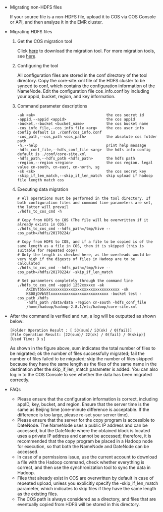 - Migrating non-HDFS files

    If your source file is a non-HDFS file, upload it to COS via COS Console or API, and then analyze it in the EMR cluster.

- Migrating HDFS files

    1. Get the COS migration tool

        Click [here](https://github.com/tencentyun/hdfs_to_cos_tools) to download the migration tool. For more migration tools, see [here](https://intl.cloud.tencent.com/document/product/436/6242).

    2. Configuring the tool

        All configuration files are stored in the conf directory of the tool directory. Copy the core-site.xml file of the HDFS cluster to be synced to conf, which contains the configuration information of the NameNode. Edit the configuration file cos_info.conf by including your appid, bucket, region, and key information.

    3. Command parameter descriptions

        ```
        -ak <ak>                                the cos secret id
        -appid,--appid <appid>                  the cos appid
        -bucket,--bucket <bucket_name>          the cos bucket name
        -cos_info_file,--cos_info_file <arg>    the cos user info config default is ./conf/cos_info.conf
        -cos_path,--cos_path <cos_path>         the absolute cos folder path
        -h,--help                               print help message
        -hdfs_conf_file,--hdfs_conf_file <arg>  the hdfs info config default is ./conf/core-site.xml
        -hdfs_path,--hdfs_path <hdfs_path>      the hdfs path
        -region,--region <region>               the cos region. legal value cn-south, cn-east, cn-north, sg
        -sk <sk>                                the cos secret key
        -skip_if_len_match,--skip_if_len_match  skip upload if hadoop file length match cos
        ```

    4.  Executing data migration

        ``` shell
        # All operations must be performed in the tool directory. If both configuration files and command line parameters are set, the latter will prevail
        ./hdfs_to_cos_cmd -h

        # Copy from HDFS to COS (The file will be overwritten if it already exists in COS)
        ./hdfs_to_cos_cmd --hdfs_path=/tmp/hive --cos_path=/hdfs/20170224/

        # Copy from HDFS to COS, and if a file to be copied is of the same length as a file in COS, then it is skipped (this is suitable for repeated copy)
        # Only the length is checked here, as the overheads would be very high if the digests of files in Hadoop are to be calculated
        ./hdfs_to_cos_cmd --hdfs_path=/tmp/hive --cos_path=/hdfs/20170224/ -skip_if_len_match

        # Set parameters completely through the command line
        ./hdfs_to_cos_cmd -appid 1252xxxxxx -ak
            AKIDVt55xxxxxxxxxxxxxxxxxxxxxxxxxxxxxxxxxx -sk
            KS08jDVbVElxxxxxxxxxxxxxxxxxxxxxxxxxx -bucket test -cos_path /hdfs
            -hdfs_path /data/data -region cn-south -hdfs_conf_file
            /home/hadoop/hadoop-2.8.1/etc/hadoop/core-site.xml

        ```

- After the command is verified and run, a log will be outputted as shown below:

    ``` 
    [Folder Operation Result : [ 53(sum)/ 53(ok) / 0(fail)]
    [File Operation Result: [22(sum)/ 22(ok) / 0(fail) / 0(skip)]
    [Used Time: 3 s]
    ```

    As shown in the figure above, sum indicates the total number of files to be migrated; ok the number of files successfully migrated; fail the number of files failed to be migrated; skip the number of files skipped because they have the same length as the files of the same name in the destination after the skip_if_len_match parameter is added. You can also log in to the COS Console to see whether the data has been migrated correctly.

- FAQs  
    - Please ensure that the configuration information is correct, including appID, key, bucket, and region. Ensure that the server time is the same as Beijing time (one-minute difference is acceptable. If the difference is too large, please re-set your server time).  
    - Please ensure that the server for the copy program is accessible to DateNode. The NameNode uses a public IP address and can be accessed, but the DateNode where the obtained block is located uses a private IP address and cannot be accessed; therefore, it is recommended that the copy program be placed in a Hadoop node for execution, so that both the NameNode and DateNode can be accessed.    
    - In case of a permissions issue, use the current account to download a file with the Hadoop command, check whether everything is correct, and then use the synchronization tool to sync the data in Hadoop.    
    - Files that already exist in COS are overwritten by default in case of repeated upload, unless you explicitly specify the -skip_if_len_match parameter, which indicates to skip files if they have the same length as the existing files.    
    - The COS path is always considered as a directory, and files that are eventually copied from HDFS will be stored in this directory.
